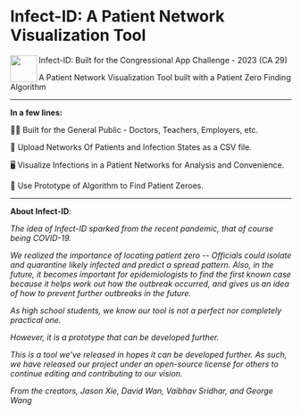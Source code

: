 # Infect-ID: A Patient Network Visualization Tool

<a href="url"><img src="https://github.com/xjason321/indect-id/assets/80063717/68ca3fe3-6a6c-4762-90ef-2223b655a3c3" align="left" height="48" width="48" ></a>

Infect-ID: Built for the Congressional App Challenge - 2023 (CA 29)

A Patient Network Visualization Tool
built with a Patient Zero Finding Algorithm

---------------------------------------------------------------------------------------

**In a few lines:**

🧑‍⚕️ Built for the General Public - Doctors, Teachers, Employers, etc.

📁 Upload Networks Of Patients and Infection States as a CSV file.

🖥️ Visualize Infections in a Patient Networks for Analysis and Convenience.

🧪 Use Prototype of Algorithm to Find Patient Zeroes.

-------------------------------------------------------------------------------------------------------------

**About Infect-ID**:

_The idea of Infect-ID sparked from the recent pandemic, that of course being COVID-19._

_We realized the importance of locating patient zero -- Officials could isolate and quarantine 
likely infected and predict a spread pattern. Also, in the future, it becomes important for 
epidemiologists to find the first known case because it helps work out how the outbreak occurred, 
and gives us an idea of how to prevent further outbreaks in the future._

_As high school students, we know our tool is not a perfect nor completely practical one._ 

_However, it is a prototype that can be developed further._

_This is a tool we've released in hopes it can be developed further. As such, we have released our 
project under an open-source license for others to continue editing and contributing to our vision._

_From the creators,
Jason Xie, David Wan, Vaibhav Sridhar, and George Wang_
